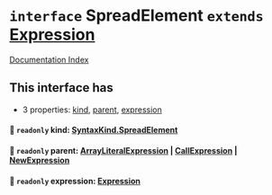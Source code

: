 # `interface` SpreadElement `extends` [Expression](../private.interface.Expression/README.md)

[Documentation Index](../README.md)

## This interface has

- 3 properties:
[kind](#-readonly-kind-syntaxkindspreadelement),
[parent](#-readonly-parent-arrayliteralexpression--callexpression--newexpression),
[expression](#-readonly-expression-expression)


#### 📄 `readonly` kind: [SyntaxKind.SpreadElement](../private.enum.SyntaxKind/README.md#spreadelement--230)



#### 📄 `readonly` parent: [ArrayLiteralExpression](../private.interface.ArrayLiteralExpression/README.md) | [CallExpression](../private.interface.CallExpression/README.md) | [NewExpression](../private.interface.NewExpression/README.md)



#### 📄 `readonly` expression: [Expression](../private.interface.Expression/README.md)



